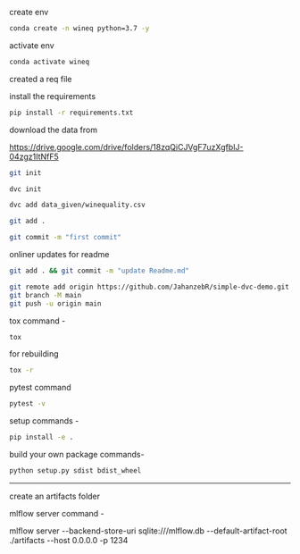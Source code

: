 create env

```bash
conda create -n wineq python=3.7 -y
```

activate env
```bash
conda activate wineq
```

created a req file

install the requirements

```bash
pip install -r requirements.txt
```
download the data from

https://drive.google.com/drive/folders/18zqQiCJVgF7uzXgfbIJ-04zgz1ItNfF5

```bash
git init
```

```bash
dvc init
```
```bash
dvc add data_given/winequality.csv
```
```bash
git add .
```
```bash
git commit -m "first commit"
```


onliner updates for readme
```bash
git add . && git commit -m "update Readme.md"
```
```bash
git remote add origin https://github.com/JahanzebR/simple-dvc-demo.git
git branch -M main
git push -u origin main
```


tox command -
```bash
tox
```

for rebuilding
```bash
tox -r
```

pytest command
```bash
pytest -v
```

setup commands -
```bash
pip install -e .
```
build your own package commands-
```bash
python setup.py sdist bdist_wheel
```


---
create an artifacts folder


mlflow server command -

mlflow server
    --backend-store-uri sqlite:///mlflow.db
    --default-artifact-root ./artifacts
    --host 0.0.0.0 -p 1234